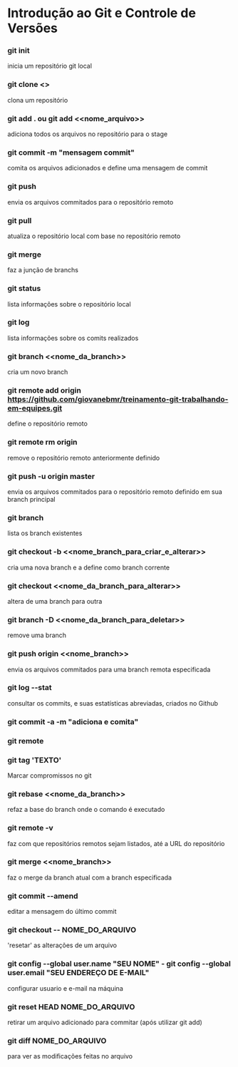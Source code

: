 # Introdução ao Git e Controle de Versões

 ### git init
 inicia um repositório git local
 ### git clone <<repositorio>>
 clona um repositório
 ### git add . ou git add <<nome_arquivo>>
 adiciona todos os arquivos no repositório para o stage
 ### git commit -m "mensagem commit"
 comita os arquivos adicionados e define uma mensagem de commit
 ### git push
 envia os arquivos commitados para o repositório remoto
 ### git pull
 atualiza o repositório local com base no repositório remoto
 ### git merge
 faz a junção de branchs
 ### git status
 lista informações sobre o repositório local
 ### git log
 lista informações sobre os comits realizados
 ### git branch <<nome_da_branch>>
 cria um novo branch
 ### git remote add origin https://github.com/giovanebmr/treinamento-git-trabalhando-em-equipes.git
 define o repositório remoto
 ### git remote rm origin
 remove o repositório remoto anteriormente definido
 ### git push -u origin master
 envia os arquivos commitados para o repositório remoto definido em sua branch principal
 ### git branch
 lista os branch existentes
 ### git checkout -b <<nome_branch_para_criar_e_alterar>>
 cria uma nova branch e a define como branch corrente
 ### git checkout <<nome_da_branch_para_alterar>>
 altera de uma branch para outra
 ### git branch -D <<nome_da_branch_para_deletar>>
 remove uma branch
 ### git push origin <<nome_branch>>
 envia os arquivos commitados para uma branch remota especificada
 ### git log --stat
 consultar os commits, e suas estatísticas abreviadas, criados no Github 
 ### git commit -a -m "adiciona e comita"
 ### git remote
 ### git tag 'TEXTO'
 Marcar compromissos no git
 ### git rebase <<nome_da_branch>>
 refaz a base do branch onde o comando é executado
 ### git remote -v
 faz com que repositórios remotos sejam listados, até a URL do repositório
 ### git merge <<nome_branch>>
 faz o merge da branch atual com a branch especificada
 ### git commit --amend
 editar a mensagem do último commit
 ### git checkout -- NOME_DO_ARQUIVO
 'resetar' as alterações de um arquivo
 ### git config --global user.name "SEU NOME" - git config --global user.email "SEU ENDEREÇO DE E-MAIL"
 configurar usuario e e-mail na máquina
 ### git reset HEAD NOME_DO_ARQUIVO
 retirar um arquivo adicionado para commitar (após utilizar git add)
 ### git diff NOME_DO_ARQUIVO
 para ver as modificações feitas no arquivo






